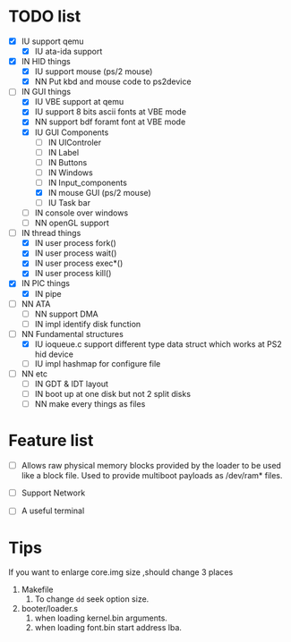 # TODO list
- [x] IU support qemu
    - [x] IU ata-ida support

- [x] IN HID things
  - [x] IU support mouse (ps/2 mouse)
  - [x] NN Put kbd and mouse code to ps2device

- [ ] IN GUI things
  - [x] IU VBE support at qemu
  - [x] IU support 8 bits ascii fonts at VBE mode 
  - [x] NN support bdf foramt font at VBE mode
  - [x] IU GUI Components
    - [ ] IN UIControler
    - [ ] IN Label
    - [ ] IN Buttons
    - [ ] IN Windows
    - [ ] IN Input_components
    - [x] IN mouse GUI (ps/2 mouse)
    - [ ] IU Task bar
  - [ ] IN console over windows
  - [ ] NN openGL support

- [ ] IN thread things
    - [x] IN user process fork()
  - [x] IN user process wait()
  - [x] IN user process exec*()
  - [x] IN user process kill()

- [x] IN PIC things
    - [x] IN pipe

- [ ] NN ATA
    - [ ] NN support DMA
  - [ ] IN impl identify disk function

- [ ] NN Fundamental structures
    - [X] IU ioqueue.c support different type data struct which works at PS2 hid device
  - [ ] IU impl hashmap for configure file

- [ ] NN etc
  - [ ] IN GDT & IDT layout
  - [ ] IN boot up at one disk but not 2 split disks
  - [ ] NN make every things as files

# Feature list
  - [ ] Allows raw physical memory blocks provided by the loader to be used like a block file. Used to provide multiboot payloads as /dev/ram* files.
  - [ ] Support Network
  - [ ] A useful terminal


# Tips
If you want to enlarge core.img size ,should change 3 places
1. Makefile
   1. To change `dd` seek option size.
2. booter/loader.s
   1. when loading kernel.bin arguments.
   2. when loading font.bin start address lba.

